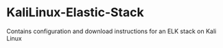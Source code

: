 # KaliLinux-Elastic-Stack
Contains configuration and download instructions for an ELK stack on Kali Linux
